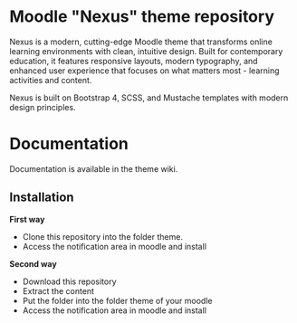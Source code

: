 Moodle "Nexus" theme repository
================================

Nexus is a modern, cutting-edge Moodle theme that transforms online learning environments with clean, intuitive design. Built for contemporary education, it features responsive layouts, modern typography, and enhanced user experience that focuses on what matters most - learning activities and content.

Nexus is built on Bootstrap 4, SCSS, and Mustache templates with modern design principles.

Documentation
=============

Documentation is available in the theme wiki.

Installation
------------

**First way**

- Clone this repository into the folder theme.
- Access the notification area in moodle and install

**Second way**

- Download this repository
- Extract the content
- Put the folder into the folder theme of your moodle
- Access the notification area in moodle and install
